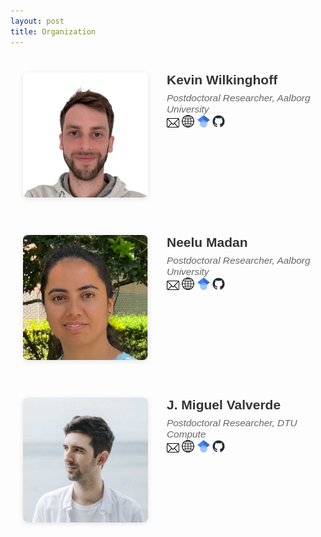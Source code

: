 ```yaml
---
layout: post
title: Organization
---
```


<style>
        .profile-container {
            display: flex;
            align-items: flex-start;
            gap: 30px;
            max-width: 800px;
            margin: 20px auto;
            padding: 20px;
            font-family: Arial, sans-serif;
        }

        .profile-image {
            width: 200px;
            height: 200px;
            object-fit: cover;
            border-radius: 8px;
            box-shadow: 0 2px 8px rgba(0,0,0,0.1);
        }

        .profile-info {
            flex: 1;
        }

        .profile-name {
            font-weight: bold;
            font-size: 1.5em;
            margin: 0 0 8px 0;
            color: #333;
        }

        .profile-links {
            font-style: italic;
            font-size: 1.1em;
            margin: 0 0 15px 0;
        }

        .profile-links img {
            width:20px;
        }

        .profile-affiliation {
            font-style: italic;
            color: #666;
            margin: 0;
            font-size: 1.1em;
        }

        .profile-bio {
            line-height: 1.6;
            color: #444;
            margin: 0;
        }

        /* Responsive design for mobile */
        @media (max-width: 600px) {
            .profile-container {
                flex-direction: column;
                text-align: center;
            }

            .profile-image {
                width: 150px;
                height: 150px;
            }
        }
</style>

<div class="profile-container">
    <img src="assets/img/photos/kevin.png" alt="Miguel Profile picture" class="profile-image">
    <div class="profile-info">
        <h2 class="profile-name">Kevin Wilkinghoff</h2>
        <p class="profile-affiliation">Postdoctoral Researcher, Aalborg University</p>
        <p class="profile-links">
            <a href=""><img src="assets/img/email.png"></a>
            <a href=""><img src="assets/img/globe.png"></a>
            <a href=""><img src="assets/img/googlescholar.png"></a>
            <a href=""><img src="assets/img/github.png"></a>
        </p>
    </div>
</div>

<div class="profile-container">
    <img src="assets/img/photos/neelu.png" alt="Miguel Profile picture" class="profile-image">
    <div class="profile-info">
        <h2 class="profile-name">Neelu Madan</h2>
        <p class="profile-affiliation">Postdoctoral Researcher, Aalborg University</p>
        <p class="profile-links">
            <a href=""><img src="assets/img/email.png"></a>
            <a href=""><img src="assets/img/globe.png"></a>
            <a href=""><img src="assets/img/googlescholar.png"></a>
            <a href=""><img src="assets/img/github.png"></a>
        </p>
    </div>
</div>

<div class="profile-container">
    <img src="assets/img/photos/miguel.jpg" alt="Miguel Profile picture" class="profile-image">
    <div class="profile-info">
        <h2 class="profile-name">J. Miguel Valverde</h2>
        <p class="profile-affiliation">Postdoctoral Researcher, DTU Compute</p>
        <p class="profile-links">
            <a href=""><img src="assets/img/email.png"></a>
            <a href=""><img src="assets/img/globe.png"></a>
            <a href=""><img src="assets/img/googlescholar.png"></a>
            <a href=""><img src="assets/img/github.png"></a>
        </p>
    </div>
</div>
